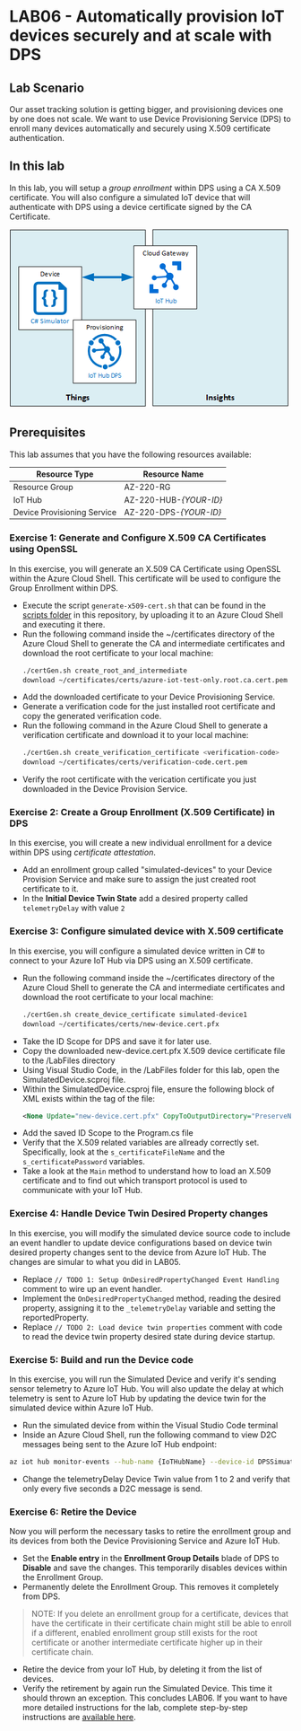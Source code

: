 # LAB06 - Automatically provision IoT devices securely and at scale with DPS
## Lab Scenario
Our asset tracking solution is getting bigger, and provisioning devices one by one does not scale. We want to use Device Provisioning Service (DPS) to enroll many devices automatically and securely using X.509 certificate authentication.
## In this lab
In this lab, you will setup a *group enrollment* within DPS using a CA X.509 certificate. You will also configure a simulated IoT device that will authenticate with DPS using a device certificate signed by the CA Certificate.

![ScreenShot](../Images/06-Architecture.png)

## Prerequisites
This lab assumes that you have the following resources available:

Resource Type | Resource Name
--------------|--------------
Resource Group | AZ-220-RG
IoT Hub | AZ-220-HUB-*{YOUR-ID}*
Device Provisioning Service | AZ-220-DPS-*{YOUR-ID}*

### **Exercise 1: Generate and Configure X.509 CA Certificates using OpenSSL**
In this exercise, you will generate an X.509 CA Certificate using OpenSSL within the Azure Cloud Shell. This certificate will be used to configure the Group Enrollment within DPS.
- Execute the script `generate-x509-cert.sh` that can be found in the [scripts folder](./LABS/06-Automatic-Enrollment-with-DPS/Scripts) in this repository, by uploading it to an Azure Cloud Shell and executing it there.
- Run the following command inside the ~/certificates directory of the Azure Cloud Shell to generate the CA and intermediate certificates and download the root certificate to your local machine:
  ```sh
  ./certGen.sh create_root_and_intermediate
  download ~/certificates/certs/azure-iot-test-only.root.ca.cert.pem
  ```
- Add the downloaded certificate to your Device Provisioning Service.
- Generate a verification code for the just installed root certificate and copy the generated verification code.
- Run the following command in the Azure Cloud Shell to generate a verification certificate and download it to your local machine:
  ```sh
  ./certGen.sh create_verification_certificate <verification-code>
  download ~/certificates/certs/verification-code.cert.pem
  ```
- Verify the root certificate with the verication certificate you just downloaded in the Device Provision Service.
### **Exercise 2: Create a Group Enrollment (X.509 Certificate) in DPS**
In this exercise, you will create a new individual enrollment for a device within DPS using *certificate attestation*.
- Add an enrollment group called "simulated-devices" to your Device Provision Service and make sure to assign the just created root certificate to it.
- In the **Initial Device Twin State** add a desired property called `telemetryDelay` with value `2`
### **Exercise 3: Configure simulated device with X.509 certificate**
In this exercise, you will configure a simulated device written in C# to connect to your Azure IoT Hub via DPS using an X.509 certificate. 
- Run the following command inside the ~/certificates directory of the Azure Cloud Shell to generate the CA and intermediate certificates and download the root certificate to your local machine:
  ```sh
  ./certGen.sh create_device_certificate simulated-device1
  download ~/certificates/certs/new-device.cert.pfx
  ```
- Take the ID Scope for DPS and save it for later use.
- Copy the downloaded new-device.cert.pfx X.509 device certificate file to the /LabFiles directory
- Using Visual Studio Code, in the /LabFiles folder for this lab, open the SimulatedDevice.scproj file.
- Within the SimulatedDevice.csproj file, ensure the following block of XML exists within the <ItemGroup> tag of the file:
  ```xml
  <None Update="new-device.cert.pfx" CopyToOutputDirectory="PreserveNewest" />
  ```
- Add the saved ID Scope to the Program.cs file
- Verify that the X.509 related variables are allready correctly set. Specifically, look at the `s_certificateFileName` and the `s_certificatePassword` variables.
- Take a look at the `Main` method to understand how to load an X.509 certificate and to find out which transport protocol is used to communicate with your IoT Hub.
### **Exercise 4: Handle Device Twin Desired Property changes**
In this exercise, you will modify the simulated device source code to include an event handler to update device configurations based on device twin desired property changes sent to the device from Azure IoT Hub. The changes are simular to what you did in LAB05.
- Replace `// TODO 1: Setup OnDesiredPropertyChanged Event Handling` comment to wire up an event handler.
- Implement the `OnDesiredPropertyChanged` method, reading the desired property, assigning it to the `_telemetryDelay` variable and setting the reportedProperty.
- Replace `// TODO 2: Load device twin properties` comment with code to read the device twin property desired state during device startup.
### **Exercise 5: Build and run the Device code**
In this exercise, you will run the Simulated Device and verify it's sending sensor telemetry to Azure IoT Hub. You will also update the delay at which telemetry is sent to Azure IoT Hub by updating the device twin for the simulated device within Azure IoT Hub.
- Run the simulated device from within the Visual Studio Code terminal
- Inside an Azure Cloud Shell, run the following command to view D2C messages being sent to the Azure IoT Hub endpoint:
```sh
az iot hub monitor-events --hub-name {IoTHubName} --device-id DPSSimuatedDevice1
```
- Change the telemetryDelay Device Twin value from 1 to 2 and verify that only every five seconds a D2C message is send.
### **Exercise 6: Retire the Device**
Now you will perform the necessary tasks to retire the enrollment group and its devices from both the Device Provisioning Service and Azure IoT Hub.
- Set the **Enable entry** in the **Enrollment Group Details** blade of DPS to **Disable** and save the changes. This temporarily disables devices within the Enrollment Group.
- Permanently delete the Enrollment Group. This removes it completely from DPS.
> NOTE: If you delete an enrollment group for a certificate, devices that have the certificate in their certificate chain might still be able to enroll if a different, enabled enrollment group still exists for the root certificate or another intermediate certificate higher up in their certificate chain.
- Retire the device from your IoT Hub, by deleting it from the list of devices.
- Verify the retirement by again run the Simulated Device. This time it should thrown an exception.
This concludes LAB06. If you want to have more detailed instructions for the lab, complete step-by-step instructions are [available here](https://github.com/MicrosoftLearning/AZ-220-Microsoft-Azure-IoT-Developer/blob/master/Instructions/Labs/LAB_AK_06-automatic-enrollment-of-devices-in-dps.md).

